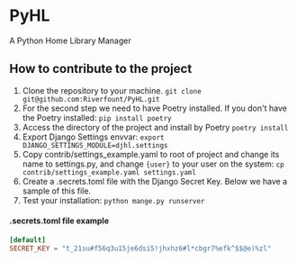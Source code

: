 # PyHL
A Python Home Library Manager


## How to contribute to the project

1. Clone the repository to your machine. `git clone git@github.com:Riverfount/PyHL.git`
1. For the second step we need to have Poetry installed. If you don't have
the Poetry installed: `pip install poetry`
1. Access the directory of the project and install by Poetry `poetry install`
1. Export Django Settings envvar: `export DJANGO_SETTINGS_MODULE=djhl.settings`
1. Copy contrib/settings_example.yaml to root of project and change its name to settings.py, and change `{user}` to
your user on the system: `cp contrib/settings_example.yaml settings.yaml`
1. Create a .secrets.toml file with the Django Secret Key. Below we have a sample of this file.
1. Test your installation: `python mange.py runserver`

#### .secrets.toml file example
```toml
[default]
SECRET_KEY = "t_21su#f56q3u15je6dsi5!jhxhz6#l*cbgr7%efk^$$@e)%zl"
```

